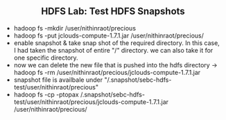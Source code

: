 ## <center> <a name="Hdfs: Snapshot"/> HDFS Lab: Test HDFS Snapshots
* hadoop fs -mkdir /user/nithinraot/precious
* hadoop fs -put jclouds-compute-1.7.1.jar /user/nithinraot/precious/
* enable snapshot & take snap shot of the required directory. In this case, I had taken the snapshot of entire "/" directory. we can also take it for one specific directory.
* now we can delete the new file that is pushed into the hdfs directory -> hadoop fs -rm /user/nithinraot/precious/jclouds-compute-1.7.1.jar
* snapshot file is availbale under "/.snapshot/sebc-hdfs-test/user/nithinraot/precious"
* hadoop fs -cp -ptopax /.snapshot/sebc-hdfs-test/user/nithinraot/precious/jclouds-compute-1.7.1.jar /user/nithinraot/precious/
